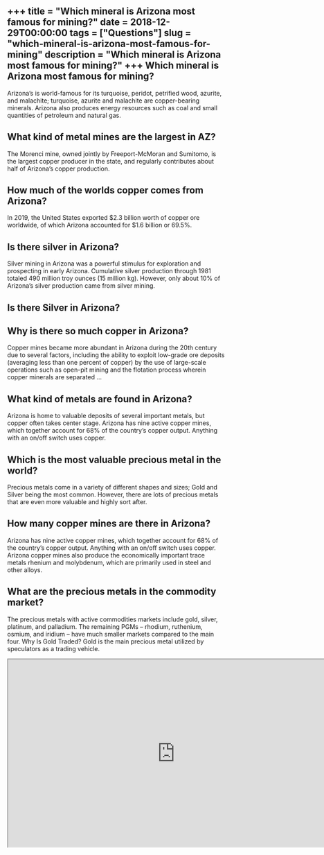 +++
title = "Which mineral is Arizona most famous for mining?"
date = 2018-12-29T00:00:00
tags = ["Questions"]
slug = "which-mineral-is-arizona-most-famous-for-mining"
description = "Which mineral is Arizona most famous for mining?"
+++
Which mineral is Arizona most famous for mining?
------------------------------------------------

Arizona’s is world-famous for its turquoise, peridot, petrified wood, azurite, and malachite; turquoise, azurite and malachite are copper-bearing minerals. Arizona also produces energy resources such as coal and small quantities of petroleum and natural gas.

What kind of metal mines are the largest in AZ?
-----------------------------------------------

The Morenci mine, owned jointly by Freeport-McMoran and Sumitomo, is the largest copper producer in the state, and regularly contributes about half of Arizona’s copper production.

How much of the worlds copper comes from Arizona?
-------------------------------------------------

In 2019, the United States exported $2.3 billion worth of copper ore worldwide, of which Arizona accounted for $1.6 billion or 69.5%.

Is there silver in Arizona?
---------------------------

Silver mining in Arizona was a powerful stimulus for exploration and prospecting in early Arizona. Cumulative silver production through 1981 totaled 490 million troy ounces (15 million kg). However, only about 10% of Arizona’s silver production came from silver mining.

Is there Silver in Arizona?
---------------------------

Why is there so much copper in Arizona?
---------------------------------------

Copper mines became more abundant in Arizona during the 20th century due to several factors, including the ability to exploit low-grade ore deposits (averaging less than one percent of copper) by the use of large-scale operations such as open-pit mining and the flotation process wherein copper minerals are separated …

What kind of metals are found in Arizona?
-----------------------------------------

Arizona is home to valuable deposits of several important metals, but copper often takes center stage. Arizona has nine active copper mines, which together account for 68% of the country’s copper output. Anything with an on/off switch uses copper.

Which is the most valuable precious metal in the world?
-------------------------------------------------------

Precious metals come in a variety of different shapes and sizes; Gold and Silver being the most common. However, there are lots of precious metals that are even more valuable and highly sort after.

How many copper mines are there in Arizona?
-------------------------------------------

Arizona has nine active copper mines, which together account for 68% of the country’s copper output. Anything with an on/off switch uses copper. Arizona copper mines also produce the economically important trace metals rhenium and molybdenum, which are primarily used in steel and other alloys.

What are the precious metals in the commodity market?
-----------------------------------------------------

The precious metals with active commodities markets include gold, silver, platinum, and palladium. The remaining PGMs – rhodium, ruthenium, osmium, and iridium – have much smaller markets compared to the main four. Why Is Gold Traded? Gold is the main precious metal utilized by speculators as a trading vehicle.

<iframe allow="accelerometer; autoplay; clipboard-write; encrypted-media; gyroscope; picture-in-picture" allowfullscreen="" class="__youtube_prefs__  epyt-is-override  no-lazyload" data-no-lazy="1" data-origheight="433" data-origwidth="770" data-skipgform_ajax_framebjll="" height="433" id="_ytid_53225" loading="lazy" src="https://www.youtube.com/embed/Pm-cus1W6QY?enablejsapi=1&autoplay=0&cc_load_policy=0&cc_lang_pref=&iv_load_policy=1&loop=0&modestbranding=0&rel=1&fs=1&playsinline=0&autohide=2&theme=dark&color=red&controls=1&" title="YouTube player" width="770"></iframe>